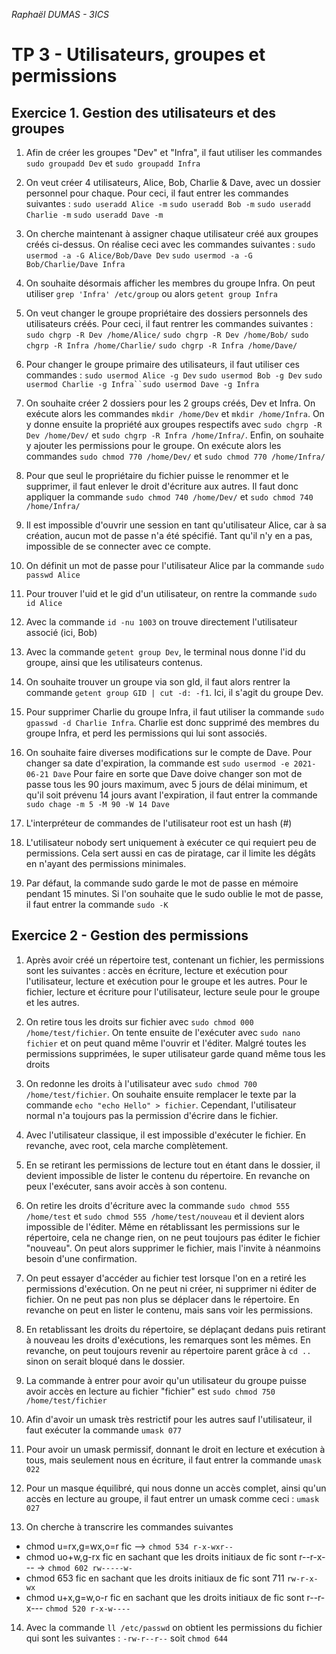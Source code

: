 *Raphaël DUMAS - 3ICS*

# TP 3 - Utilisateurs, groupes et permissions

## Exercice 1. Gestion des utilisateurs et des groupes

1. Afin de créer les groupes "Dev" et "Infra", il faut utiliser les commandes `sudo groupadd Dev` et `sudo groupadd Infra`

2. On veut créer 4 utilisateurs, Alice, Bob, Charlie & Dave, avec un dossier personnel pour chaque. Pour ceci, il faut entrer les commandes suivantes : 
    `sudo useradd Alice -m` `sudo useradd Bob -m` `sudo useradd Charlie -m` `sudo useradd Dave -m`

3. On cherche maintenant à assigner chaque utilisateur créé aux groupes créés ci-dessus. On réalise ceci avec les commandes suivantes :
    `sudo usermod -a -G Alice/Bob/Dave Dev` `sudo usermod -a -G Bob/Charlie/Dave Infra`

4. On souhaite désormais afficher les membres du groupe Infra. On peut utiliser `grep 'Infra' /etc/group` ou alors `getent group Infra`

5. On veut changer le groupe propriétaire des dossiers personnels des utilisateurs créés. Pour ceci, il faut rentrer les commandes suivantes : `sudo chgrp -R Dev /home/Alice/` `sudo chgrp -R Dev /home/Bob/` `sudo chgrp -R Infra /home/Charlie/` `sudo chgrp -R Infra /home/Dave/`

6. Pour changer le groupe primaire des utilisateurs, il faut utiliser ces commandes : `sudo usermod Alice -g Dev` `sudo usermod Bob -g Dev` `sudo usermod Charlie -g Infra``sudo usermod Dave -g Infra`

7. On souhaite créer 2 dossiers pour les 2 groups créés, Dev et Infra. On exécute alors les commandes `mkdir /home/Dev` et `mkdir /home/Infra`. On y donne ensuite la propriété aux groupes respectifs avec `sudo chgrp -R Dev /home/Dev/` et `sudo chgrp -R Infra /home/Infra/`. Enfin, on souhaite y ajouter les permissions pour le groupe. On exécute alors les commandes `sudo chmod 770 /home/Dev/` et `sudo chmod 770 /home/Infra/`

8. Pour que seul le propriétaire du fichier puisse le renommer et le supprimer, il faut enlever le droit d'écriture aux autres. Il faut donc appliquer la commande `sudo chmod 740 /home/Dev/` et `sudo chmod 740 /home/Infra/`

9. Il est impossible d'ouvrir une session en tant qu'utilisateur Alice, car à sa création, aucun mot de passe n'a été spécifié. Tant qu'il n'y en a pas, impossible de se connecter avec ce compte.

10. On définit un mot de passe pour l'utilisateur Alice par la commande `sudo passwd Alice`

11. Pour trouver l'uid et le gid d'un utilisateur, on rentre la commande `sudo id Alice`

12. Avec la commande `id -nu 1003` on trouve directement l'utilisateur associé (ici, Bob)

13. Avec la commande `getent group Dev`, le terminal nous donne l'id du groupe, ainsi que les utilisateurs contenus.

14. On souhaite trouver un groupe via son gId, il faut alors rentrer la commande `getent group GID | cut -d: -f1`. Ici, il s'agit du groupe Dev.

15. Pour supprimer Charlie du groupe Infra, il faut utiliser la commande `sudo gpasswd -d Charlie Infra`. Charlie est donc supprimé des membres du groupe Infra, et perd les permissions qui lui sont associés.

16. On souhaite faire diverses modifications sur le compte de Dave.
    Pour changer sa date d'expiration, la commande est `sudo usermod -e 2021-06-21 Dave`
    Pour faire en sorte que Dave doive changer son mot de passe tous les 90 jours maximum, avec 5 jours de délai minimum, et qu'il soit prévenu 14 jours avant l'expiration, il faut entrer la commande `sudo chage -m 5 -M 90 -W 14 Dave`

17. L'interpréteur de commandes de l'utilisateur root est un hash (#)

18. L'utilisateur nobody sert uniquement à exécuter ce qui requiert peu de permissions. Cela sert aussi en cas de piratage, car il limite les dégâts en n'ayant des permissions minimales.

19. Par défaut, la commande sudo garde le mot de passe en mémoire pendant 15 minutes. Si l'on souhaite que le sudo oublie le mot de passe, il faut entrer la commande `sudo -K`

## Exercice 2 - Gestion des permissions

1. Après avoir créé un répertoire test, contenant un fichier, les permissions sont les suivantes : accès en écriture, lecture et exécution pour l'utilisateur, lecture et exécution pour le groupe et les autres. Pour le fichier, lecture et écriture pour l'utilisateur, lecture seule pour le groupe et les autres.

2. On retire tous les droits sur fichier avec `sudo chmod 000 /home/test/fichier`. On tente ensuite de l'exécuter avec `sudo nano fichier` et on peut quand même l'ouvrir et l'éditer. Malgré toutes les permissions supprimées, le super utilisateur garde quand même tous les droits

3. On redonne les droits à l'utilisateur avec `sudo chmod 700 /home/test/fichier`. On souhaite ensuite remplacer le texte par la commande `echo "echo Hello" > fichier`. Cependant, l'utilisateur normal n'a toujours pas la permission d'écrire dans le fichier.

4. Avec l'utilisateur classique, il est impossible d'exécuter le fichier. En revanche, avec root, cela marche complètement.

5. En se retirant les permissions de lecture tout en étant dans le dossier, il devient impossible de lister le contenu du répertoire. En revanche on peux l'exécuter, sans avoir accès à son contenu.

6. On retire les droits d'écriture avec la commande `sudo chmod 555 /home/test` et `sudo chmod 555 /home/test/nouveau` et il devient alors impossible de l'éditer. Même en rétablissant les permissions sur le répertoire, cela ne change rien, on ne peut toujours pas éditer le fichier "nouveau". On peut alors supprimer le fichier, mais l'invite à néanmoins besoin d'une confirmation. 

7. On peut essayer d'accéder au fichier test lorsque l'on en a retiré les permissions d'exécution. On ne peut ni créer, ni supprimer ni éditer de fichier. On ne peut pas non plus se déplacer dans le répertoire. En revanche on peut en lister le contenu, mais sans voir les permissions.

8. En retablissant les droits du répertoire, se déplaçant dedans puis retirant à nouveau les droits d'exécutions, les remarques sont les mêmes. En revanche, on peut toujours revenir au répertoire parent grâce à `cd ..` sinon on serait bloqué dans le dossier.

9. La commande à entrer pour avoir qu'un utilisateur du groupe puisse avoir accès en lecture au fichier "fichier" est `sudo chmod 750 /home/test/fichier`

10. Afin d'avoir un umask très restrictif pour les autres sauf l'utilisateur, il faut exécuter la commande `umask 077`

11. Pour avoir un umask permissif, donnant le droit en lecture et exécution à tous, mais seulement nous en écriture, il faut entrer la commande `umask 022`

12. Pour un masque équilibré, qui nous donne un accès complet, ainsi qu'un accès en lecture au groupe, il faut entrer un umask comme ceci : `umask 027`

13. On cherche à transcrire les commandes suivantes 
- chmod u=rx,g=wx,o=r fic --> `chmod 534 r-x-wxr--`
- chmod uo+w,g-rx fic en sachant que les droits initiaux de fic sont r--r-x--- -> `chmod 602 rw-----w-`
- chmod 653 fic en sachant que les droits initiaux de fic sont 711 `rw-r-x-wx`
- chmod u+x,g=w,o-r fic en sachant que les droits initiaux de fic sont r--r-x--- `chmod 520 r-x-w----`

14. Avec la commande `ll /etc/passwd` on obtient les permissions du fichier qui sont les suivantes : `-rw-r--r--` soit `chmod 644`